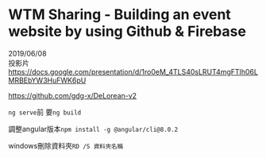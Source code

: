 # WTM Sharing - Building an event website by using Github & Firebase
2019/06/08  
投影片  
https://docs.google.com/presentation/d/1ro0eM_4TLS40sLRUT4mgFTlh06LMRBEbYW3HuFWK6pU  
  
https://github.com/gdg-x/DeLorean-v2  

`ng serve`前
要`ng build`

調整angular版本`npm install -g @angular/cli@8.0.2`  

windows刪除資料夾`RD /S 資料夾名稱`  
